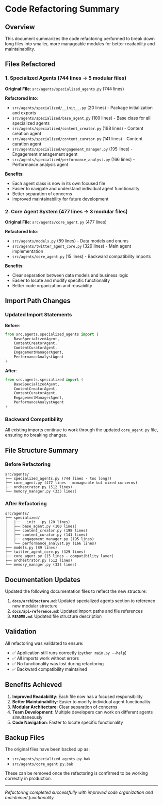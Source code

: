 # Code Refactoring Summary

## Overview

This document summarizes the code refactoring performed to break down long files into smaller, more manageable modules for better readability and maintainability.

## Files Refactored

### 1. Specialized Agents (744 lines → 5 modular files)

**Original File**: `src/agents/specialized_agents.py` (744 lines)

**Refactored Into**:
- `src/agents/specialized/__init__.py` (20 lines) - Package initialization and exports
- `src/agents/specialized/base_agent.py` (100 lines) - Base class for all specialized agents
- `src/agents/specialized/content_creator.py` (198 lines) - Content creation agent
- `src/agents/specialized/content_curator.py` (141 lines) - Content curation agent  
- `src/agents/specialized/engagement_manager.py` (195 lines) - Engagement management agent
- `src/agents/specialized/performance_analyst.py` (166 lines) - Performance analysis agent

**Benefits**:
- Each agent class is now in its own focused file
- Easier to navigate and understand individual agent functionality
- Better separation of concerns
- Improved maintainability for future development

### 2. Core Agent System (477 lines → 3 modular files)

**Original File**: `src/agents/core_agent.py` (477 lines)

**Refactored Into**:
- `src/agents/models.py` (89 lines) - Data models and enums
- `src/agents/twitter_agent_core.py` (329 lines) - Main agent implementation
- `src/agents/core_agent.py` (15 lines) - Backward compatibility imports

**Benefits**:
- Clear separation between data models and business logic
- Easier to locate and modify specific functionality
- Better code organization and reusability

## Import Path Changes

### Updated Import Statements

**Before**:
```python
from src.agents.specialized_agents import (
    BaseSpecializedAgent, 
    ContentCreatorAgent, 
    ContentCuratorAgent,
    EngagementManagerAgent, 
    PerformanceAnalystAgent
)
```

**After**:
```python
from src.agents.specialized import (
    BaseSpecializedAgent, 
    ContentCreatorAgent, 
    ContentCuratorAgent,
    EngagementManagerAgent, 
    PerformanceAnalystAgent
)
```

### Backward Compatibility

All existing imports continue to work through the updated `core_agent.py` file, ensuring no breaking changes.

## File Structure Summary

### Before Refactoring
```
src/agents/
├── specialized_agents.py (744 lines - too long!)
├── core_agent.py (477 lines - manageable but mixed concerns)
├── orchestrator.py (512 lines)
└── memory_manager.py (333 lines)
```

### After Refactoring
```
src/agents/
├── specialized/
│   ├── __init__.py (20 lines)
│   ├── base_agent.py (100 lines)
│   ├── content_creator.py (198 lines)
│   ├── content_curator.py (141 lines)
│   ├── engagement_manager.py (195 lines)
│   └── performance_analyst.py (166 lines)
├── models.py (89 lines)
├── twitter_agent_core.py (329 lines)
├── core_agent.py (15 lines - compatibility layer)
├── orchestrator.py (512 lines)
└── memory_manager.py (333 lines)
```

## Documentation Updates

Updated the following documentation files to reflect the new structure:

1. **`docs/architecture.md`**: Updated specialized agents section to reference new modular structure
2. **`docs/api-reference.md`**: Updated import paths and file references
3. **`README.md`**: Updated file structure description

## Validation

All refactoring was validated to ensure:

- ✅ Application still runs correctly (`python main.py --help`)
- ✅ All imports work without errors
- ✅ No functionality was lost during refactoring
- ✅ Backward compatibility maintained

## Benefits Achieved

1. **Improved Readability**: Each file now has a focused responsibility
2. **Better Maintainability**: Easier to modify individual agent functionality
3. **Modular Architecture**: Clear separation of concerns
4. **Team Development**: Multiple developers can work on different agents simultaneously
5. **Code Navigation**: Faster to locate specific functionality

## Backup Files

The original files have been backed up as:
- `src/agents/specialized_agents.py.bak`
- `src/agents/core_agent.py.bak`

These can be removed once the refactoring is confirmed to be working correctly in production.

---

*Refactoring completed successfully with improved code organization and maintained functionality.*
